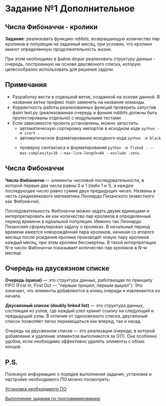# Задание №1 Дополнительное

## Числа Фибоначчи - кролики

**Задание**: реализовать функцию *rabbits*, возвращающую количество пар кроликов в популяции на заданный месяц, при условии, что кролики имеют определенную продолжительность жизни.

При этом необходимо в файле *deque* реализовать структуру данных - очередь, построенную на основе двусвязного списка, которую целесообразно использовать для решения задачи.

## Примечания  

- Разработку вести в отдельной ветке, созданной на основе данной. В названии ветки префикс main заменить на название команды.
- Корректность работы реализованных функций проверить запустив файл test.py (реализованная очередь и функия *rabbits* должны быть протестированы отдельно) с модульными тестами.
- Если зависимости проекта установлены, можно запустить:
    * автоматическую сортировку импортов в исходном коде `python -m isort .`
    * автоматическое форматирование исходного кода `python -m black .`
    * проверку синтаксиса и форматирования `python -m flake8 . --max-complexity=10 --max-line-length=88 --exclude .venv`.
  
## Числа Фибоначчи

**Числа Фибоначчи** — элементы числовой последовательности, в которой первые два числа равны 0 и 1 (либо 1 и 1), а каждое последующее число равно сумме двух предыдущих чисел. Названы в честь средневекового математика Леонардо Пизанского (известного как Фибоначчи).

Последовательность Фибоначчи можно задать двумя единицами и интерпретировать ее как количество пар кроликов в определенный период времени в идеальной популяции. Именно так Леонардо Пизанский сформулировал задачу о кроликах. В начальный период времени имеется новорождённая пара кроликов, начиная со второго месяца после рождения кролики производят новую пару кроликов каждый месяц, при этом кролики бессмертны. В такой интерпретации N-е число Фибоначчи показывает количество пар кроликов в N-м месяце.

## Очередь на двусвязном списке

**Очередь (queue)** — это структура данных, работающая по принципу FIFO (First In, First Out — "первым пришел, первым вышел"). Это означает, что элементы добавляются в конец очереди и извлекаются из начала.

**Двусвязный список (doubly linked list)** — это структура данных, состоящая из узлов, где каждый узел хранит ссылку на следующий и предыдущий узлы. В отличие от односвязного списка, двусвязный список позволяет легко перемещаться как вперед, так и назад.

Очередь на двусвязном списке — это реализация очереди, в которой добавление и удаление элементов выполняются за O(1). Она особенно удобна, если необходимо эффективно удалять элементы с обоих концов.

## P.S.
Полезную информацию о порядке выполнения задания, установке и настройке необходимого ПО можно посмотреть:

[Установка необходимого ПО](https://github.com/devops-practical-classes-25/documentation/wiki/%D0%A3%D1%81%D1%82%D0%B0%D0%BD%D0%BE%D0%B2%D0%BA%D0%B0-%D0%BD%D0%B5%D0%BE%D0%B1%D1%85%D0%BE%D0%B4%D0%B8%D0%BC%D0%BE%D0%B3%D0%BE-%D0%9F%D0%9E)

[Выполнение задания по программированию](https://github.com/devops-practical-classes-25/documentation/wiki/%D0%92%D1%8B%D0%BF%D0%BE%D0%BB%D0%BD%D0%B5%D0%BD%D0%B8%D0%B5-%D0%B7%D0%B0%D0%B4%D0%B0%D0%BD%D0%B8%D1%8F-%D0%BF%D0%BE-%D0%BF%D1%80%D0%BE%D0%B3%D1%80%D0%B0%D0%BC%D0%BC%D0%B8%D1%80%D0%BE%D0%B2%D0%B0%D0%BD%D0%B8%D1%8E)
